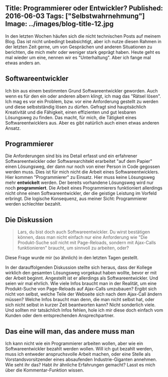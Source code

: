 Title: Programmierer oder Entwickler?
Published: 2016-06-03
Tags: ["Selbstwahrnehmung"]
Image: ../images/blog-title-12.jpg
---
In den letzten Wochen häufen sich die nicht technischen Posts auf meinem Blog. Das ist nicht unbedingt beabsichtigt, aber ich nutze diesen Rahmen in der letzten Zeit gerne, um von Gesprächen und anderen Situationen zu berichten, die mich mehr oder weniger stark geprägt haben. Heute geht es mal wieder um eine, nennen wir es "Unterhaltung". Aber ich fange mal etwas anders an.

## Softwareentwickler
Ich bin aus einem bestimmten Grund Softwareentwickler geworden. Auch wenn es für den ein oder anderen albern klingt, ich mag das "Rätsel lösen". Ich mag es vor ein Problem, bzw. vor eine Anforderung gestellt zu werden und diese selbstständig lösen zu dürfen. Gefragt sind hauptsächlich Kreativität und die Fähigkeit, einen effizienten und gut lesbaren Lösungsweg zu finden. Das macht, für mich, die Tätigkeit eines Softwareentwicklers aus. Aber es gibt natürlich auch einen etwas anderen Ansatz<!-- Read More -->.

## Programmierer
 Die Anforderungen sind bis ins Detail erfasst und ein erfahrener Softwareentwickler oder Softwarearchitekt erarbeitet "auf dem Papier" einen Lösungsweg, der dann nur noch von einer Person in Code gegossen werden muss. Dies ist für mich nicht die Arbeit eines Softwareentwicklers. Hier kommen "Programmierer" zu Einsatz. Hier muss keine Lösungsweg mehr **entwickelt** werden. Der bereits vorhandene Lösungsweg wird nur noch **programmiert**. Die Arbeit eines Programmierers funktioniert allerdings nicht ohne einen Softwareentwickler, der die geistige Leistung im Vorfeld erbringt. Die logische Konsequenz, aus meiner Sicht: Programmierer werden schlechter bezahlt.

## Die Diskussion

> Lars, du bist doch auch Softwareentwickler. Du wirst bestätigen können, dass man nicht einfach nur eine Anforderung wie "Die Produkt-Suche soll nicht mit Page-Reloads, sondern mit Ajax-Calls funktionieren" braucht, um sinnvoll zu arbeiten, oder?

Diese Frage wurde mir (so ähnlich) in den letzten Tagen gestellt. 

In der darauffolgenden Diskussion stellte sich heraus, dass der Kollege wirklich den gesamten Lösungsweg vorgekaut haben wollte, bevor er mit der Arbeit beginnt. Angestellt ist er allerdings als Softwareentwickler. Und seien wir mal ehrlich. Wie viele Infos braucht man in der Realität, um eine Produkt-Suche von Page-Reloads auf Ajax-Calls umzubauen? Ergibt sich nicht von selbst, welche Teile der Webseite sich nach dem Ajax-Call ändern müssen? Welche Infos braucht man denn, die man nicht selbst hat, oder sich nicht selbst in kurzer Zeit beantworten kann? Nicht sonderlich viele. Und sollten mir tatsächlich Infos fehlen, hole ich mir diese doch einfach vom Kunden oder dem entsprechenden Ansprechpartner.

## Das eine will man, das andere muss man

Ich kann nicht wie ein Programmierer arbeiten wollen, aber wie ein Softwareentwickler bezahlt werden wollen. Will ich gut bezahlt werden, muss ich entweder anspruchsvolle Arbeit machen, oder eine Stelle als Vorstandsvorsitzender eines absaufenden Industrie-Giganten annehmen.
Wie seht ihr das? Habt ihr ähnliche Erfahrungen gemacht? Lasst es mich über die Kommentar-Funktion wissen.